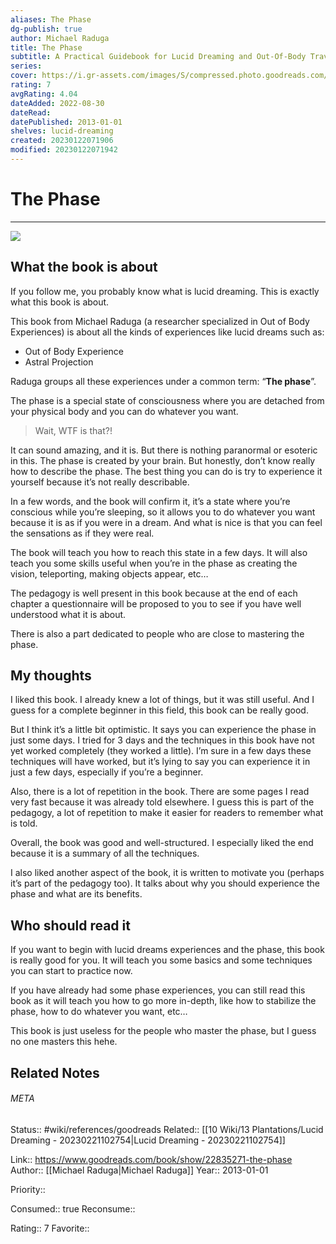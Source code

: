 ```yaml
---
aliases: The Phase
dg-publish: true
author: Michael Raduga
title: The Phase
subtitle: A Practical Guidebook for Lucid Dreaming and Out-Of-Body Travel
series: 
cover: https://i.gr-assets.com/images/S/compressed.photo.goodreads.com/books/1424491060l/22835271.jpg
rating: 7
avgRating: 4.04
dateAdded: 2022-08-30
dateRead: 
datePublished: 2013-01-01
shelves: lucid-dreaming
created: 20230122071906
modified: 20230122071942
---
```

# The Phase
---
![](https://i.gr-assets.com/images/S/compressed.photo.goodreads.com/books/1424491060l/22835271.jpg)


## What the book is about

If you follow me, you probably know what is lucid dreaming. This is exactly what this book is about.

This book from Michael Raduga (a researcher specialized in Out of Body Experiences) is about all the kinds of experiences like lucid dreams such as:

-   Out of Body Experience
-   Astral Projection

Raduga groups all these experiences under a common term: “**The phase**”.

The phase is a special state of consciousness where you are detached from your physical body and you can do whatever you want.

> Wait, WTF is that?!

It can sound amazing, and it is. But there is nothing paranormal or esoteric in this. The phase is created by your brain. But honestly, don’t know really how to describe the phase. The best thing you can do is try to experience it yourself because it’s not really describable.

In a few words, and the book will confirm it, it’s a state where you’re conscious while you’re sleeping, so it allows you to do whatever you want because it is as if you were in a dream. And what is nice is that you can feel the sensations as if they were real.

The book will teach you how to reach this state in a few days. It will also teach you some skills useful when you’re in the phase as creating the vision, teleporting, making objects appear, etc…

The pedagogy is well present in this book because at the end of each chapter a questionnaire will be proposed to you to see if you have well understood what it is about.

There is also a part dedicated to people who are close to mastering the phase.

## My thoughts

I liked this book. I already knew a lot of things, but it was still useful. And I guess for a complete beginner in this field, this book can be really good.

But I think it’s a little bit optimistic. It says you can experience the phase in just some days. I tried for 3 days and the techniques in this book have not yet worked completely (they worked a little). I’m sure in a few days these techniques will have worked, but it’s lying to say you can experience it in just a few days, especially if you’re a beginner.

Also, there is a lot of repetition in the book. There are some pages I read very fast because it was already told elsewhere. I guess this is part of the pedagogy, a lot of repetition to make it easier for readers to remember what is told.

Overall, the book was good and well-structured. I especially liked the end because it is a summary of all the techniques.

I also liked another aspect of the book, it is written to motivate you (perhaps it’s part of the pedagogy too). It talks about why you should experience the phase and what are its benefits.

## Who should read it

If you want to begin with lucid dreams experiences and the phase, this book is really good for you. It will teach you some basics and some techniques you can start to practice now.

If you have already had some phase experiences, you can still read this book as it will teach you how to go more in-depth, like how to stabilize the phase, how to do whatever you want, etc…

This book is just useless for the people who master the phase, but I guess no one masters this hehe.


## Related Notes




###### META
Status:: #wiki/references/goodreads
Related:: [[10 Wiki/13 Plantations/Lucid Dreaming - 20230221102754\|Lucid Dreaming - 20230221102754]]

Link:: https://www.goodreads.com/book/show/22835271-the-phase
Author:: [[Michael Raduga\|Michael Raduga]]
Year:: 2013-01-01

Priority:: 

Consumed:: true
Reconsume:: 

Rating:: 7
Favorite:: 
